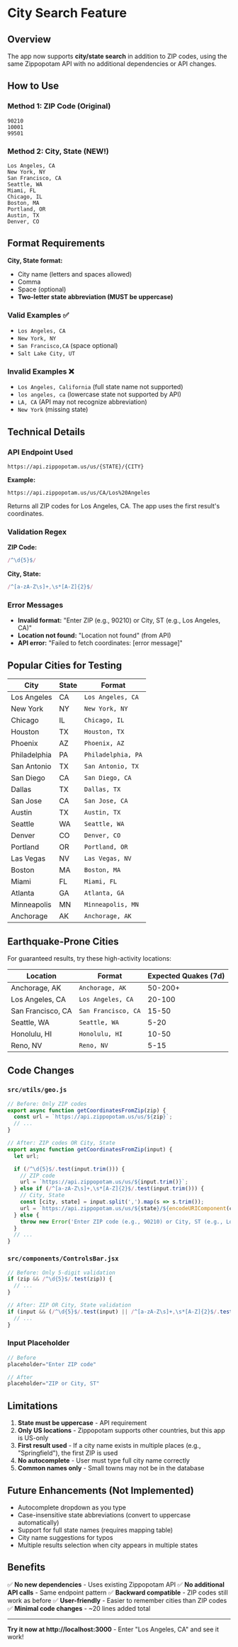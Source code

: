 # City Search Feature

## Overview

The app now supports **city/state search** in addition to ZIP codes, using the same Zippopotam API with no additional dependencies or API changes.

## How to Use

### Method 1: ZIP Code (Original)
```
90210
10001
99501
```

### Method 2: City, State (NEW!)
```
Los Angeles, CA
New York, NY
San Francisco, CA
Seattle, WA
Miami, FL
Chicago, IL
Boston, MA
Portland, OR
Austin, TX
Denver, CO
```

## Format Requirements

**City, State format:**
- City name (letters and spaces allowed)
- Comma
- Space (optional)
- **Two-letter state abbreviation (MUST be uppercase)**

### Valid Examples ✅
- `Los Angeles, CA`
- `New York, NY`
- `San Francisco,CA` (space optional)
- `Salt Lake City, UT`

### Invalid Examples ❌
- `Los Angeles, California` (full state name not supported)
- `los angeles, ca` (lowercase state not supported by API)
- `LA, CA` (API may not recognize abbreviation)
- `New York` (missing state)

## Technical Details

### API Endpoint Used
```
https://api.zippopotam.us/us/{STATE}/{CITY}
```

**Example:**
```
https://api.zippopotam.us/us/CA/Los%20Angeles
```

Returns all ZIP codes for Los Angeles, CA. The app uses the first result's coordinates.

### Validation Regex

**ZIP Code:**
```javascript
/^\d{5}$/
```

**City, State:**
```javascript
/^[a-zA-Z\s]+,\s*[A-Z]{2}$/
```

### Error Messages

- **Invalid format:** "Enter ZIP (e.g., 90210) or City, ST (e.g., Los Angeles, CA)"
- **Location not found:** "Location not found" (from API)
- **API error:** "Failed to fetch coordinates: [error message]"

## Popular Cities for Testing

| City | State | Format |
|------|-------|--------|
| Los Angeles | CA | `Los Angeles, CA` |
| New York | NY | `New York, NY` |
| Chicago | IL | `Chicago, IL` |
| Houston | TX | `Houston, TX` |
| Phoenix | AZ | `Phoenix, AZ` |
| Philadelphia | PA | `Philadelphia, PA` |
| San Antonio | TX | `San Antonio, TX` |
| San Diego | CA | `San Diego, CA` |
| Dallas | TX | `Dallas, TX` |
| San Jose | CA | `San Jose, CA` |
| Austin | TX | `Austin, TX` |
| Seattle | WA | `Seattle, WA` |
| Denver | CO | `Denver, CO` |
| Portland | OR | `Portland, OR` |
| Las Vegas | NV | `Las Vegas, NV` |
| Boston | MA | `Boston, MA` |
| Miami | FL | `Miami, FL` |
| Atlanta | GA | `Atlanta, GA` |
| Minneapolis | MN | `Minneapolis, MN` |
| Anchorage | AK | `Anchorage, AK` |

## Earthquake-Prone Cities

For guaranteed results, try these high-activity locations:

| Location | Format | Expected Quakes (7d) |
|----------|--------|---------------------|
| Anchorage, AK | `Anchorage, AK` | 50-200+ |
| Los Angeles, CA | `Los Angeles, CA` | 20-100 |
| San Francisco, CA | `San Francisco, CA` | 15-50 |
| Seattle, WA | `Seattle, WA` | 5-20 |
| Honolulu, HI | `Honolulu, HI` | 10-50 |
| Reno, NV | `Reno, NV` | 5-15 |

## Code Changes

### `src/utils/geo.js`
```javascript
// Before: Only ZIP codes
export async function getCoordinatesFromZip(zip) {
  const url = `https://api.zippopotam.us/us/${zip}`;
  // ...
}

// After: ZIP codes OR City, State
export async function getCoordinatesFromZip(input) {
  let url;

  if (/^\d{5}$/.test(input.trim())) {
    // ZIP code
    url = `https://api.zippopotam.us/us/${input.trim()}`;
  } else if (/^[a-zA-Z\s]+,\s*[A-Z]{2}$/.test(input.trim())) {
    // City, State
    const [city, state] = input.split(',').map(s => s.trim());
    url = `https://api.zippopotam.us/us/${state}/${encodeURIComponent(city)}`;
  } else {
    throw new Error('Enter ZIP code (e.g., 90210) or City, ST (e.g., Los Angeles, CA)');
  }
  // ...
}
```

### `src/components/ControlsBar.jsx`
```javascript
// Before: Only 5-digit validation
if (zip && /^\d{5}$/.test(zip)) {
  // ...
}

// After: ZIP OR City, State validation
if (input && (/^\d{5}$/.test(input) || /^[a-zA-Z\s]+,\s*[A-Z]{2}$/.test(input))) {
  // ...
}
```

### Input Placeholder
```javascript
// Before
placeholder="Enter ZIP code"

// After
placeholder="ZIP or City, ST"
```

## Limitations

1. **State must be uppercase** - API requirement
2. **Only US locations** - Zippopotam supports other countries, but this app is US-only
3. **First result used** - If a city name exists in multiple places (e.g., "Springfield"), the first ZIP is used
4. **No autocomplete** - User must type full city name correctly
5. **Common names only** - Small towns may not be in the database

## Future Enhancements (Not Implemented)

- Autocomplete dropdown as you type
- Case-insensitive state abbreviations (convert to uppercase automatically)
- Support for full state names (requires mapping table)
- City name suggestions for typos
- Multiple results selection when city appears in multiple states

## Benefits

✅ **No new dependencies** - Uses existing Zippopotam API
✅ **No additional API calls** - Same endpoint pattern
✅ **Backward compatible** - ZIP codes still work as before
✅ **User-friendly** - Easier to remember cities than ZIP codes
✅ **Minimal code changes** - ~20 lines added total

---

**Try it now at http://localhost:3000** - Enter "Los Angeles, CA" and see it work!
